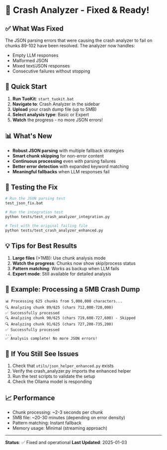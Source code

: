 # 🔧 Crash Analyzer - Fixed & Ready!

## ✅ What Was Fixed
The JSON parsing errors that were causing the crash analyzer to fail on chunks 89-102 have been resolved. The analyzer now handles:
- Empty LLM responses
- Malformed JSON
- Mixed text/JSON responses  
- Consecutive failures without stopping

## 🚀 Quick Start
1. **Run TuoKit**: `start_tuokit.bat`
2. **Navigate to**: Crash Analyzer in the sidebar
3. **Upload** your crash dump file (up to 5MB)
4. **Select analysis type**: Basic or Expert
5. **Watch** the progress - no more JSON errors!

## 📊 What's New
- **Robust JSON parsing** with multiple fallback strategies
- **Smart chunk skipping** for non-error content
- **Continuous processing** even with parsing failures
- **Better error detection** with expanded keyword matching
- **Meaningful fallbacks** when LLM responses fail

## 🧪 Testing the Fix
```bash
# Run the JSON parsing test
test_json_fix.bat

# Run the integration test
python tests/test_crash_analyzer_integration.py

# Test with the original failing file
python tests/test_crash_analyzer_enhanced.py
```

## 💡 Tips for Best Results
1. **Large files** (>1MB): Use chunk analysis mode
2. **Watch the progress**: Chunks now show skip/process status
3. **Pattern matching**: Works as backup when LLM fails
4. **Expert mode**: Still available for detailed analysis

## 🎯 Example: Processing a 5MB Crash Dump
```
📊 Processing 625 chunks from 5,000,000 characters...
🔍 Analyzing chunk 89/625 (chars 712,000-720,000)
✅ Successfully processed
🔍 Analyzing chunk 90/625 (chars 719,600-727,600) - Skipped
🔍 Analyzing chunk 91/625 (chars 727,200-735,200)
✅ Successfully processed
...
✅ Analysis complete! No more JSON errors!
```

## 🐛 If You Still See Issues
1. Check that `utils/json_helper_enhanced.py` exists
2. Verify the crash_analyzer.py imports the enhanced helper
3. Run the test scripts to validate the setup
4. Check the Ollama model is responding

## 📈 Performance
- Chunk processing: ~2-3 seconds per chunk
- 5MB file: ~20-30 minutes (depending on error density)
- Pattern matching: Instant fallback
- Memory usage: Minimal (streaming approach)

---
**Status**: ✅ Fixed and operational
**Last Updated**: 2025-01-03
